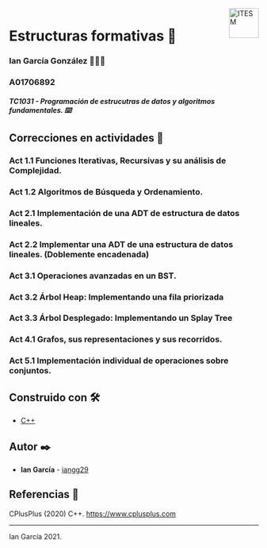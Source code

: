 <a href="#">
    <img src="https://javier.rodriguez.org.mx/itesm/2014/tecnologico-de-monterrey-black.png" alt="ITESM" title="ITESM" align="right" height="60" />
</a>

# Estructuras formativas 🧱

### Ian García González 👨🏻‍💻

### A01706892

##### TC1031 - Programación de estrucutras de datos y algoritmos fundamentales. ⌨️

## Correcciones en actividades 📝

### Act 1.1 Funciones Iterativas, Recursivas y su análisis de Complejidad.

### Act 1.2 Algoritmos de Búsqueda y Ordenamiento.

### Act 2.1 Implementación de una ADT de estructura de datos lineales.

### Act 2.2 Implementar una ADT de una estructura de datos lineales. (Doblemente encadenada)

### Act 3.1 Operaciones avanzadas en un BST.

### Act 3.2 Árbol Heap: Implementando una fila priorizada

### Act 3.3 Árbol Desplegado: Implementando un Splay Tree

### Act 4.1 Grafos, sus representaciones y sus recorridos.

### Act 5.1 Implementación individual de operaciones sobre conjuntos.

## Construido con 🛠️

- [C++](https://en.wikipedia.org/wiki/C%2B%2B)

## Autor ✒️

- **Ian García** - [iangg29](https://github.com/iangg29)

## Referencias 📃

CPlusPlus (2020) C++. https://www.cplusplus.com

---

Ian García 2021.
